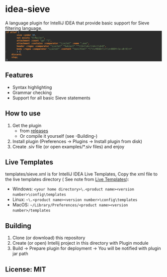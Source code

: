 idea-sieve
==========

A language plugin for IntelliJ IDEA that provide basic support for Sieve filtering language.
![IntelliJ IDEA Screenshot](docs/images/SieveScreenshot.png)

## Features

* Syntax highlighting
* Grammar checking
* Support for all basic Sieve statements

## How to use

1. Get the plugin 
    - from [releases](https://github.com/qingshan/idea-sieve/releases)
    - Or compile it yourself (see -Building-)
2. Install plugin (Preferences -> Plugins -> Install plugin from disk)
3. Create .siv file (or open examples/*.siv files) and enjoy

## Live Templates

templates/sieve.xml is for IntelliJ IDEA Live Templates, Copy the xml file to the live templates directory (
See note from [Live Templates](https://www.jetbrains.com/idea/webhelp/live-templates.html)):

 * Windows: `<your home directory>\.<product name><version number>\config\templates`
 * Linux: `~\.<product name><version number>\config\templates`
 * MacOS: `~/Library/Preferences/<product name><version number>/templates`

## Building

1. Clone (or download) this repository
2. Create (or open) Intellij project in this directory with Plugin module
3. Build -> Prepare plugin for deployment -> You will be notified with plugin jar path

## License: MIT
